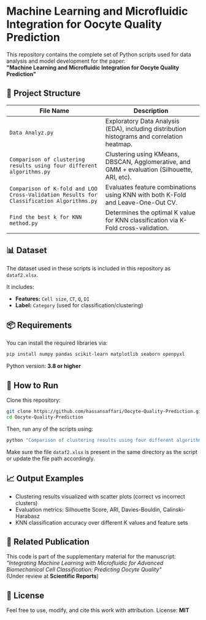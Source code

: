 # Machine Learning and Microfluidic Integration for Oocyte Quality Prediction

This repository contains the complete set of Python scripts used for data analysis and model development for the paper:  
**"Machine Learning and Microfluidic Integration for Oocyte Quality Prediction"**

## 📂 Project Structure

| File Name | Description |
|-----------|-------------|
| `Data Analyz.py` | Exploratory Data Analysis (EDA), including distribution histograms and correlation heatmap. |
| `Comparison of clustering results using four different algorithms.py` | Clustering using KMeans, DBSCAN, Agglomerative, and GMM + evaluation (Silhouette, ARI, etc). |
| `Comparison of K-fold and LOO Cross-Validation Results for Classification Algorithms.py` | Evaluates feature combinations using KNN with both K-Fold and Leave-One-Out CV. |
| `Find the best k for KNN method.py` | Determines the optimal K value for KNN classification via K-Fold cross-validation. |

## 📊 Dataset

The dataset used in these scripts is included in this repository as `dataf2.xlsx`.

It includes:
- **Features:** `Cell size`, `CT`, `Q`, `DI`  
- **Label:** `Category` (used for classification/clustering)

## 📦 Requirements

You can install the required libraries via:

```bash
pip install numpy pandas scikit-learn matplotlib seaborn openpyxl
```

Python version: **3.8 or higher**

## 🚀 How to Run

Clone this repository:

```bash
git clone https://github.com/hassansaffari/Oocyte-Quality-Prediction.git
cd Oocyte-Quality-Prediction
```

Then, run any of the scripts using:

```bash
python "Comparison of clustering results using four different algorithms.py"
```

Make sure the file `dataf2.xlsx` is present in the same directory as the script or update the file path accordingly.

## 📈 Output Examples

- Clustering results visualized with scatter plots (correct vs incorrect clusters)
- Evaluation metrics: Silhouette Score, ARI, Davies-Bouldin, Calinski-Harabasz
- KNN classification accuracy over different K values and feature sets

## 🧠 Related Publication

This code is part of the supplementary material for the manuscript:  
*"Integrating Machine Learning with Microfluidic for Advanced Biomechanical Cell Classification: Predicting Oocyte Quality"*  
(Under review at **Scientific Reports**)

## 📝 License

Feel free to use, modify, and cite this work with attribution. License: **MIT**
